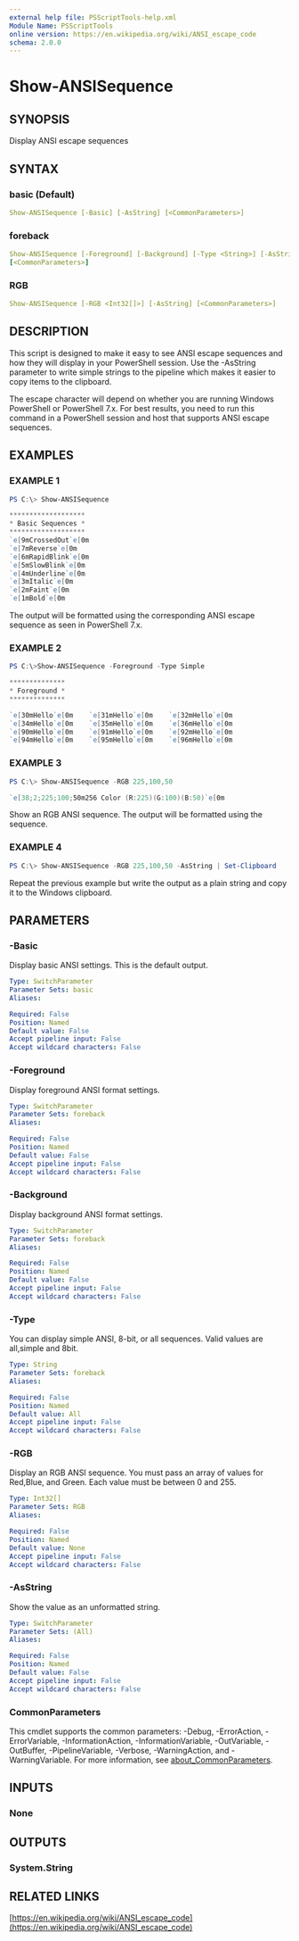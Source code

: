 ```yaml
---
external help file: PSScriptTools-help.xml
Module Name: PSScriptTools
online version: https://en.wikipedia.org/wiki/ANSI_escape_code
schema: 2.0.0
---
```


# Show-ANSISequence

## SYNOPSIS

Display ANSI escape sequences

## SYNTAX

### basic (Default)

```yaml
Show-ANSISequence [-Basic] [-AsString] [<CommonParameters>]
```

### foreback

```yaml
Show-ANSISequence [-Foreground] [-Background] [-Type <String>] [-AsString]
[<CommonParameters>]
```

### RGB

```yaml
Show-ANSISequence [-RGB <Int32[]>] [-AsString] [<CommonParameters>]
```

## DESCRIPTION

This script is designed to make it easy to see ANSI escape sequences and how they will display in your PowerShell session. Use the -AsString parameter to write simple strings to the pipeline which makes it easier to copy items to the clipboard.

The escape character will depend on whether you are running Windows PowerShell or PowerShell 7.x. For best results, you need to run this command in a PowerShell session and host that supports ANSI escape sequences.

## EXAMPLES

### EXAMPLE 1

```powershell
PS C:\> Show-ANSISequence

*******************
* Basic Sequences *
*******************
`e[9mCrossedOut`e[0m
`e[7mReverse`e[0m
`e[6mRapidBlink`e[0m
`e[5mSlowBlink`e[0m
`e[4mUnderline`e[0m
`e[3mItalic`e[0m
`e[2mFaint`e[0m
`e[1mBold`e[0m
```

The output will be formatted using the corresponding ANSI escape sequence as seen in PowerShell 7.x.

### EXAMPLE 2

```powershell
PS C:\>Show-ANSISequence -Foreground -Type Simple

**************
* Foreground *
**************

`e[30mHello`e[0m    `e[31mHello`e[0m    `e[32mHello`e[0m
`e[34mHello`e[0m    `e[35mHello`e[0m    `e[36mHello`e[0m
`e[90mHello`e[0m    `e[91mHello`e[0m    `e[92mHello`e[0m
`e[94mHello`e[0m    `e[95mHello`e[0m    `e[96mHello`e[0m
```

### EXAMPLE 3

```powershell
PS C:\> Show-ANSISequence -RGB 225,100,50

`e[38;2;225;100;50m256 Color (R:225)(G:100)(B:50)`e[0m
```

Show an RGB ANSI sequence. The output will be formatted using the sequence.

### EXAMPLE 4

```powershell
PS C:\> Show-ANSISequence -RGB 225,100,50 -AsString | Set-Clipboard
```

Repeat the previous example but write the output as a plain string and copy it to the Windows clipboard.

## PARAMETERS

### -Basic

Display basic ANSI settings. This is the default output.

```yaml
Type: SwitchParameter
Parameter Sets: basic
Aliases:

Required: False
Position: Named
Default value: False
Accept pipeline input: False
Accept wildcard characters: False
```

### -Foreground

Display foreground ANSI format settings.

```yaml
Type: SwitchParameter
Parameter Sets: foreback
Aliases:

Required: False
Position: Named
Default value: False
Accept pipeline input: False
Accept wildcard characters: False
```

### -Background

Display background ANSI format settings.

```yaml
Type: SwitchParameter
Parameter Sets: foreback
Aliases:

Required: False
Position: Named
Default value: False
Accept pipeline input: False
Accept wildcard characters: False
```

### -Type

You can display simple ANSI, 8-bit, or all sequences. Valid values are all,simple and 8bit.

```yaml
Type: String
Parameter Sets: foreback
Aliases:

Required: False
Position: Named
Default value: All
Accept pipeline input: False
Accept wildcard characters: False
```

### -RGB

Display an RGB ANSI sequence.
You must pass an array of values for Red,Blue, and Green.
Each value must be between 0 and 255.

```yaml
Type: Int32[]
Parameter Sets: RGB
Aliases:

Required: False
Position: Named
Default value: None
Accept pipeline input: False
Accept wildcard characters: False
```

### -AsString

Show the value as an unformatted string.

```yaml
Type: SwitchParameter
Parameter Sets: (All)
Aliases:

Required: False
Position: Named
Default value: False
Accept pipeline input: False
Accept wildcard characters: False
```

### CommonParameters

This cmdlet supports the common parameters: -Debug, -ErrorAction, -ErrorVariable, -InformationAction, -InformationVariable, -OutVariable, -OutBuffer, -PipelineVariable, -Verbose, -WarningAction, and -WarningVariable. For more information, see [about_CommonParameters](http://go.microsoft.com/fwlink/?LinkID=113216).

## INPUTS

### None

## OUTPUTS

### System.String

## RELATED LINKS

[https://en.wikipedia.org/wiki/ANSI_escape_code](https://en.wikipedia.org/wiki/ANSI_escape_code)
